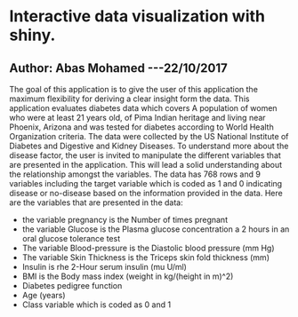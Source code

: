 # Interactive data visualization with shiny.

## Author: Abas Mohamed ---22/10/2017

The goal of this application is to give the user of this application the maximum flexibility for deriving a clear insight form the data.
 This application evaluates diabetes data which covers A population of women who were at least 21 years old, of Pima Indian heritage and living near Phoenix, 
Arizona and was tested for diabetes according to World Health Organization criteria. The data were collected by the US National Institute of Diabetes and Digestive
 and Kidney Diseases. To understand more about the disease factor, the user is invited to manipulate the different variables that are presented in the application.
 This will lead a solid understanding about the relationship amongst the variables. The data has 768 rows and 9 variables including the target variable which is 
coded as 1 and 0 indicating disease or no-disease based on the information provided in the data. Here are the variables that are presented in the data:

* the variable pregnancy is the Number of times pregnant
* the variable Glucose is the Plasma glucose concentration a 2 hours in an oral glucose tolerance test 
* The variable Blood-pressure is the Diastolic blood pressure (mm Hg)
* The variable Skin Thickness is the Triceps skin fold thickness (mm)
* Insulin is rhe 2-Hour serum insulin (mu U/ml)
* BMI is the Body mass index (weight in kg/(height in m)^2)
* Diabetes pedigree function
* Age (years)
* Class variable which is coded as 0 and 1


